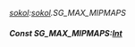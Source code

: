 _[sokol](../../modules/sokol/sokol-module.md):[sokol](../../modules/sokol/sokol-module.md).SG\_MAX\_MIPMAPS_
##### Const SG\_MAX\_MIPMAPS:[Int](../../modules/wonkey/wonkey-types-int.md)
